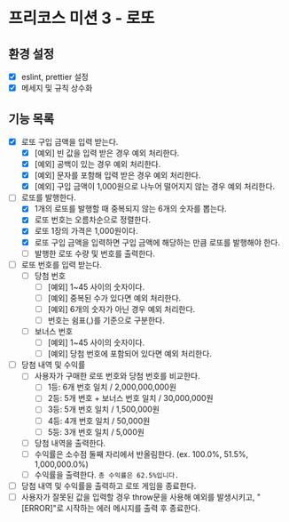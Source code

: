 # 프리코스 미션 3 - 로또

## 환경 설정

- [x] eslint, prettier 설정
- [x] 메세지 및 규칙 상수화

## 기능 목록

- [x] 로또 구입 금액을 입력 받는다.
  - [x] [예외] 빈 값을 입력 받은 경우 예외 처리한다.
  - [x] [예외] 공백이 있는 경우 예외 처리한다.
  - [x] [예외] 문자를 포함해 입력 받은 경우 예외 처리한다.
  - [x] [예외] 구입 금액이 1,000원으로 나누어 떨어지지 않는 경우 예외 처리한다.
- [ ] 로또를 발행한다.
  - [x] 1개의 로또를 발행할 때 중복되지 않는 6개의 숫자를 뽑는다.
  - [x] 로또 번호는 오름차순으로 정렬한다.
  - [x] 로또 1장의 가격은 1,000원이다.
  - [x] 로또 구입 금액을 입력하면 구입 금액에 해당하는 만큼 로또를 발행해야 한다.
  - [ ] 발행한 로또 수량 및 번호를 출력한다.
- [ ] 로또 번호를 입력 받는다.
  - [ ] 당첨 번호
    - [ ] [예외] 1~45 사이의 숫자이다.
    - [ ] [예외] 중복된 수가 있다면 예외 처리한다.
    - [ ] [예외] 6개의 숫자가 아닌 경우 예외 처리한다.
    - [ ] 번호는 쉼표(,)를 기준으로 구분한다.
  - [ ] 보너스 번호
    - [ ] [예외] 1~45 사이의 숫자이다.
    - [ ] [예외] 당첨 번호에 포함되어 있다면 예외 처리한다.
- [ ] 당첨 내역 및 수익률
  - [ ] 사용자가 구매한 로또 번호와 당첨 번호를 비교한다.
    - [ ] 1등: 6개 번호 일치 / 2,000,000,000원
    - [ ] 2등: 5개 번호 + 보너스 번호 일치 / 30,000,000원
    - [ ] 3등: 5개 번호 일치 / 1,500,000원
    - [ ] 4등: 4개 번호 일치 / 50,000원
    - [ ] 5등: 3개 번호 일치 / 5,000원
  - [ ] 당첨 내역을 출력한다.
  - [ ] 수익률은 소수점 둘째 자리에서 반올림한다. (ex. 100.0%, 51.5%, 1,000,000.0%)
  - [ ] 수익률을 출력한다. `총 수익률은 62.5%입니다.`
- [ ] 당첨 내역 및 수익률을 출력하고 로또 게임을 종료한다.
- [ ] 사용자가 잘못된 값을 입력할 경우 throw문을 사용해 예외를 발생시키고, "[ERROR]"로 시작하는 에러 메시지를 출력 후 종료한다.
